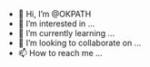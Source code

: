 - 👋 Hi, I’m @OKPATH
- 👀 I’m interested in ...
- 🌱 I’m currently learning ...
- 💞️ I’m looking to collaborate on ...
- 📫 How to reach me ...

<!---
OKPATH/OKPATH is a ✨ special ✨ repository because its `README.md` (this file) appears on your GitHub profile.
You can click the Preview link to take a look at your changes.
--->
